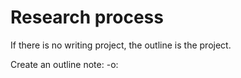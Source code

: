 # Research process

If there is no writing project, the outline is the project.

Create an outline note: -o:

